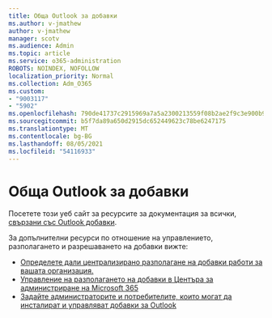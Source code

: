 ```yaml
---
title: Обща Outlook за добавки
ms.author: v-jmathew
author: v-jmathew
manager: scotv
ms.audience: Admin
ms.topic: article
ms.service: o365-administration
ROBOTS: NOINDEX, NOFOLLOW
localization_priority: Normal
ms.collection: Adm_O365
ms.custom:
- "9003117"
- "5902"
ms.openlocfilehash: 790de41737c2915969a7a5a2300213559f08b2ae2f9c3e900b96e0e25fb9c06a
ms.sourcegitcommit: b5f7da89a650d2915dc652449623c78be6247175
ms.translationtype: MT
ms.contentlocale: bg-BG
ms.lasthandoff: 08/05/2021
ms.locfileid: "54116933"
---
```

# <a name="general-outlook-add-ins-information"></a>Обща Outlook за добавки

Посетете този уеб сайт за ресурсите за документация за всички, [свързани със Outlook добавки](https://docs.microsoft.com/office/dev/add-ins/outlook/).

За допълнителни ресурси по отношение на управлението, разполагането и разрешаването на добавки вижте:

- [Определете дали централизирано разполагане на добавки работи за вашата организация.](https://docs.microsoft.com/microsoft-365/admin/manage/centralized-deployment-of-add-ins)
- [Управление на разполагането на добавки в Центъра за администриране на Microsoft 365](https://docs.microsoft.com/microsoft-365/admin/manage/manage-deployment-of-add-ins)
- [Задайте администраторите и потребителите, които могат да инсталират и управляват добавки за Outlook](https://docs.microsoft.com/exchange/clients-and-mobile-in-exchange-online/add-ins-for-outlook/specify-who-can-install-and-manage-add-ins)
